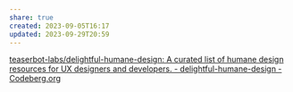 ```yaml
---
share: true
created: 2023-09-05T16:17
updated: 2023-09-29T20:59
---
```

[teaserbot-labs/delightful-humane-design: A curated list of humane design resources for UX designers and developers. - delightful-humane-design - Codeberg.org](https://codeberg.org/teaserbot-labs/delightful-humane-design "teaserbot-labs/delightful-humane-design: A curated list of humane design resources for UX designers and developers. - delightful-humane-design - Codeberg.org")